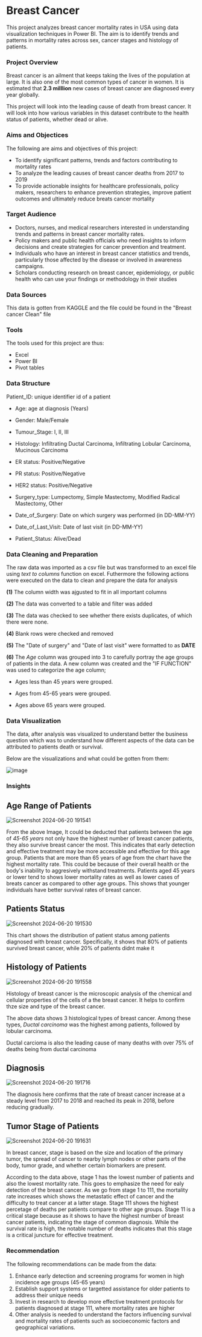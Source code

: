 # Breast Cancer
This project analyzes breast cancer mortality rates in USA using data visualization techniques in Power BI. The aim is to identify trends and patterns in mortality rates across sex, cancer stages and histology of patients.

### Project Overview
Breast cancer is an ailment that keeps taking the lives of the population at large. It is also one of the most common types of cancer in women. It is estimated that **2.3 milllion** new cases of breast cancer are diagnosed every year globally. 

This project will look into the leading cause of death from breast cancer. It will look into how various variables in this dataset contribute to the health status of patients, whether dead or alive. 

### Aims and Objectices
The following are aims and objectives of this project:

- To identify significant patterns, trends and factors contributing to mortality rates
- To analyze the leading causes of breast cancer deaths from 2017 to 2019
- To provide actionable insights for healthcare professionals, policy makers, researchers to enhance prevention strategies, improve patient outcomes and ultimately reduce breats cancer mortality


### Target Audience
- Doctors, nurses, and medical researchers interested in understanding trends and patterns in breast cancer mortality rates.
- Policy makers and public health officials who need insights to inform decisions and create strategies for cancer prevention and treatment.
- Individuals who have an interest in breast cancer statistics and trends, particularly those affected by the disease or involved in awareness campaigns.
- Scholars conducting research on breast cancer, epidemiology, or public health who can use your findings or methodology in their studies

 
### Data Sources
This data is gotten from KAGGLE and the file could be found in the "Breast cancer Clean" file 


### Tools
The tools used for this project are thus:

- Excel
- Power BI
- Pivot tables



### Data Structure
Patient_ID: unique identifier id of a patient

- Age: age at diagnosis (Years)

- Gender: Male/Female

- Tumour_Stage: I, II, III

- Histology: Infiltrating Ductal Carcinoma, Infiltrating Lobular Carcinoma, Mucinous Carcinoma

- ER status: Positive/Negative

- PR status: Positive/Negative

- HER2 status: Positive/Negative

- Surgery_type: Lumpectomy, Simple Mastectomy, Modified Radical Mastectomy, Other

- Date_of_Surgery: Date on which surgery was performed (in DD-MM-YY)

- Date_of_Last_Visit: Date of last visit (in DD-MM-YY) 

- Patient_Status: Alive/Dead 



### Data Cleaning and Preparation
The raw data was imported as a csv file but was transformed to an excel file  using *text to columns* function on excel. Futhermore the following actions were executed on the data to clean and prepare the data for analysis

**(1)** The column width was ajgusted to fit in all important columns

**(2)** The data was converted to a table and filter was added

**(3)** The data was checked to see whether there exists duplicates, of which there were none.

**(4)** Blank rows were checked and removed

**(5)** The "Date of surgery" and "Date of last visit" were formatted to as **DATE**

**(6)** The *Age* column was grouped into 3 to carefully portray the age groups of patients in the data. A new column was created and the "IF FUNCTION" was used to categorize the age column; 

- Ages less than 45 years were grouped. 

- Ages from 45-65 years were grouped.

- Ages above 65 years were grouped.



### Data Visualization
The data, after analysis was visualized to understand better the business question which was to understand how different aspects of the data can be attributed to patients death or survival. 

Below are the visualizations and what could be gotten from them:


![image](https://github.com/user-attachments/assets/2e130aaa-ed1f-4534-9dc4-985363dc9d4b)




### Insights

## Age Range of Patients

![Screenshot 2024-06-20 191541](https://github.com/NStanley0524/Breast_Cancer_Power_BI/assets/169830658/9f498ce5-57b7-4300-a37c-382c691e19bf)


From the above Image, It could be deducted that patients between the age of *45-65 years* not only have the highest number of breast cancer patients, they also survive breast cancer the most. This indicates that early detection and effective treatment may be more accessible and effective for this age group.
Patients that are more than 65 years of age from the chart have the highest mortality rate. This could be because of their overall health or the body's inability to aggresively withstand treatments.
Patients aged 45 years or lower tend to shows lower mortality rates as well as lower cases of breats cancer as compared to other age groups. This shows that younger individuals have better survival rates of breast cancer.


## Patients Status

![Screenshot 2024-06-20 191530](https://github.com/NStanley0524/Breast_Cancer_Power_BI/assets/169830658/2ff36891-4188-489d-b0c1-2f6219edeb6a)


This chart shows the distribution of patient status among patients diagnosed with breast cancer. Specifically, it shows that 80% of patients survived breast cancer, while 20% of patients didnt make it


## Histology of Patients

![Screenshot 2024-06-20 191558](https://github.com/NStanley0524/Breast_Cancer_Power_BI/assets/169830658/abf9ba1d-ad4b-467b-bdd4-72e396ca3afb)


Histology of breast cancer is the microscopic analysis of the chemical and cellular properties of the cells of a the breast cancer. It helps to confirm thze size and type of the breast cancer.

The above data shows 3 histological types of breast cancer. Among these types, *Ductal carcinoma* was the highest among patients, followed by lobular carcinoma. 

Ductal carcioma is also the leading cause of many deaths with over 75% of deaths being from ductal carcinoma


## Diagnosis

![Screenshot 2024-06-20 191716](https://github.com/NStanley0524/Breast_Cancer_Power_BI/assets/169830658/7a7c8a05-2c36-40b4-b4b9-045c13d9ec83)


The diagnosis here confirms that the rate of breast cancer increase at a steady level from 2017 to 2018 and reached its peak in 2018, before reducing gradually.



## Tumor Stage of Patients

![Screenshot 2024-06-20 191631](https://github.com/NStanley0524/Breast_Cancer_Power_BI/assets/169830658/f2c8d738-1208-4f94-98bd-aced6cec0022)


In breast cancer, stage is based on the size and location of the primary tumor, the spread of cancer to nearby lymph nodes or other parts of the body, tumor grade, and whether certain biomarkers are present. 

According to the data above, stage 1 has the lowest number of patients and also the lowest mortality rate. This goes to emphasize the need for ealy detection of the breast cancer. 
As we go from stage 1 to 111, the mortality rate increases which shows the metastatic effect of cancer and the difficulty to treat cancer at a latter stage. 
Stage 111 shows the highest percetage of deaths per patients compare to other age groups.
Stage 11 is a critical stage because as it shows to have the highest number of breast cancer patients, indicating the stage of common diagnosis. While the survival rate is high, the notable number of deaths indicates that this stage is a critical juncture for effective treatment. 



### Recommendation
The following recommendations can be made from the data:
1. Enhance early detection and screening programs for women in high incidence age groups (45-65 years)
2. Establish support systems or targetted assistance for older patients to address their unique needs
3. Invest in research to develop more effective treatment protocols for patients diagnosed at stage 111, where mortality rates are higher
4. Other analysis is needed to understand the factors influencing survival and mortality rates of patients such as socioeconomic factors and geographical variations.








